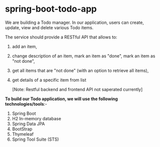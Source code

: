 # spring-boot-todo-app
We are building a Todo manager. In our application, users can create, update,
view and delete various Todo items.

The service should provide a RESTful API that allows to:
1. add an item,
2. change description of an item, mark an item as "done", mark an item as "not done",
3. get all items that are "not done" (with an option to retrieve all items),
4. get details of a specific item from list

   [Note: Restful backend and frontend API not saperated currently]

**To build our Todo application, we will use the following technologies/tools**:-
1. Spring Boot
2. H2 In-memory database
3. Spring Data JPA
4. BootStrap
5. Thymeleaf
6. Spring Tool Suite (STS)
